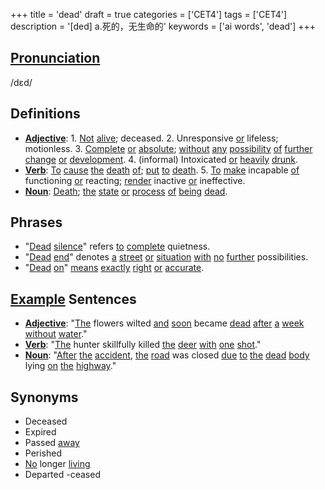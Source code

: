 +++
title = 'dead'
draft = true
categories = ['CET4']
tags = ['CET4']
description = '[ded] a.死的，无生命的'
keywords = ['ai words', 'dead']
+++

## [Pronunciation](/post/pronunciation/)
/dɛd/

## Definitions
- **[Adjective](/post/adjective/)**: 1. [Not](/post/not/) [alive](/post/alive/); deceased. 2. Unresponsive [or](/post/or/) lifeless; motionless. 3. [Complete](/post/complete/) [or](/post/or/) [absolute](/post/absolute/); [without](/post/without/) [any](/post/any/) [possibility](/post/possibility/) [of](/post/of/) [further](/post/further/) [change](/post/change/) [or](/post/or/) [development](/post/development/). 4. (informal) Intoxicated [or](/post/or/) [heavily](/post/heavily/) [drunk](/post/drunk/).
- **[Verb](/post/verb/)**: [To](/post/to/) [cause](/post/cause/) [the](/post/the/) [death](/post/death/) [of](/post/of/); [put](/post/put/) [to](/post/to/) [death](/post/death/). 5. [To](/post/to/) [make](/post/make/) incapable [of](/post/of/) functioning [or](/post/or/) reacting; [render](/post/render/) inactive [or](/post/or/) ineffective.
- **[Noun](/post/noun/)**: [Death](/post/death/); [the](/post/the/) [state](/post/state/) [or](/post/or/) [process](/post/process/) [of](/post/of/) [being](/post/being/) [dead](/post/dead/).

## Phrases
- "[Dead](/post/dead/) [silence](/post/silence/)" refers [to](/post/to/) [complete](/post/complete/) quietness.
- "[Dead](/post/dead/) [end](/post/end/)" denotes [a](/post/a/) [street](/post/street/) [or](/post/or/) [situation](/post/situation/) [with](/post/with/) [no](/post/no/) [further](/post/further/) possibilities.
- "[Dead](/post/dead/) [on](/post/on/)" [means](/post/means/) [exactly](/post/exactly/) [right](/post/right/) [or](/post/or/) [accurate](/post/accurate/).

## [Example](/post/example/) Sentences
- **[Adjective](/post/adjective/)**: "[The](/post/the/) flowers wilted [and](/post/and/) [soon](/post/soon/) became [dead](/post/dead/) [after](/post/after/) [a](/post/a/) [week](/post/week/) [without](/post/without/) [water](/post/water/)."
- **[Verb](/post/verb/)**: "[The](/post/the/) hunter skillfully killed [the](/post/the/) [deer](/post/deer/) [with](/post/with/) [one](/post/one/) [shot](/post/shot/)."
- **[Noun](/post/noun/)**: "[After](/post/after/) [the](/post/the/) [accident](/post/accident/), [the](/post/the/) [road](/post/road/) was closed [due](/post/due/) [to](/post/to/) [the](/post/the/) [dead](/post/dead/) [body](/post/body/) lying [on](/post/on/) [the](/post/the/) [highway](/post/highway/)."

## Synonyms
- Deceased
- Expired
- Passed [away](/post/away/)
- Perished
- [No](/post/no/) longer [living](/post/living/)
- Departed
-ceased
